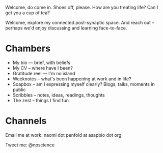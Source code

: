 Welcome,  do come in. Shoes off, please. How are you treating life? Can I get you a cup of tea? 

Welcome, explore my connected post-synaptic space. And reach out – perhaps we'd enjoy discussing and learning face-to-face. 

# Chambers
* My bio — brief, with beliefs
* My CV – where have I been?
* Gratitude reel — I'm no island
* Weeknotes – what's been happening at work and in life?
* Soapbox – am I expressing myself clearly? Blogs, talks, moments in public
* Scribbles – notes, ideas, readings, thoughts
* The zest – things I find fun

# Channels
Email me at work: naomi dot penfold at asapbio dot org

Tweet me: @npscience
